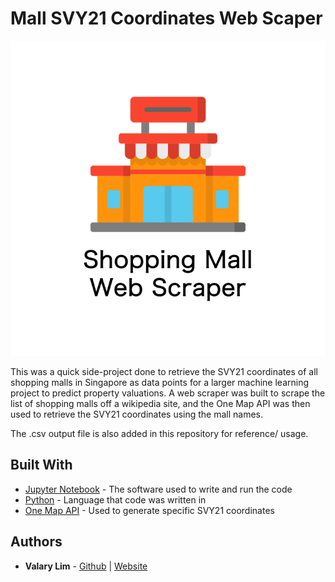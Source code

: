 # Mall SVY21 Coordinates Web Scaper
![](cover_image.png)

This was a quick side-project done to retrieve the SVY21 coordinates of all shopping malls in Singapore as data points for a larger machine learning project to predict property valuations. A web scraper was built to scrape the list of shopping malls off a wikipedia site, and the One Map API was then used to retrieve the SVY21 coordinates using the mall names.

The .csv output file is also added in this repository for reference/ usage.

## Built With

* [Jupyter Notebook](https://jupyter.org/) - The software used to write and run the code
* [Python](https://www.python.org/) - Language that code was written in
* [One Map API](https://docs.onemap.sg/) - Used to generate specific SVY21 coordinates

## Authors

* **Valary Lim** - [Github](https://github.com/ValaryLim) | [Website](valarylim.github.io)